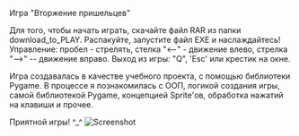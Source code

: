 
Игра "Вторжение пришельцев"

Для того, чтобы начать играть, скачайте файл RAR из папки download_to_PLAY. Распакуйте, запустите файл EXE и наслаждайтесь!
Управление: пробел - стрелять, стелка "<--" - движение влево, стрелка "-->" -- движение вправо. 
Выход из игры: "Q", 'Esc' или крестик на окне. 

Игра создавалась в качестве учебного проекта, с помощью библиотеки Pygame. 
В процессе я познакомилась с ООП, логикой создания игры, самой библиотекой Pygame, концепцией Sprite'ов, обработка нажатий на клавиши и прочее.

Приятной игры!
^_^
![Screenshot](https://user-images.githubusercontent.com/98776610/152227331-912c29d9-9313-444b-ac57-8762da948526.jpg)
